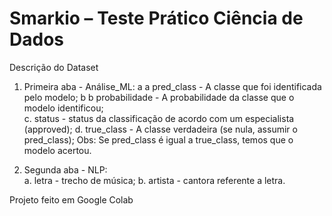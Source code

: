 # Smarkio  –  Teste  Prático  Ciência  de  Dados   


Descrição do Dataset


1. Primeira  aba  -  Análise_ML:   a
a pred_class  -  A  classe  que  foi  identificada  pelo  modelo; b
b probabilidade  -  A  probabilidade  da  classe  que  o  modelo  identificou;   
c. status  -  status  da  classificação  de  acordo  com  um  especialista  (approved); 
d.   true_class  -  A  classe  verdadeira  (se  nula,  assumir  o  pred_class); Obs:  Se  pred_class  é  igual  a  true_class,  temos  que  o  modelo  acertou. 

2. Segunda  aba  -  NLP:   
a. letra  -  trecho  de  música; 
b. artista  -  cantora  referente  a  letra. 


Projeto feito em Google Colab
